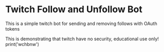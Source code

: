 # Twitch Follow and Unfollow Bot


This is a simple twitch bot for sending and removing follows with OAuth tokens


This is demonstrating that twitch have no security, educational use only!
print('wchbnw')